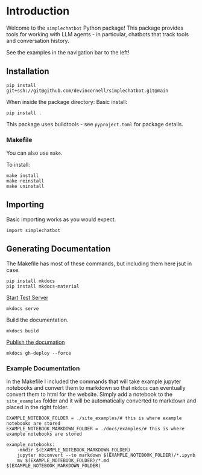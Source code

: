 # Introduction

Welcome to the `simplechatbot` Python package! This package provides tools for working with LLM agents - in particular, chatbots that track tools and conversation history.

See the examples in the navigation bar to the left!


## Installation

```
pip install git+ssh://git@github.com/devincornell/simplechatbot.git@main
```

When inside the package directory: Basic install: 

```pip install .```

This package uses buildtools - see `pyproject.toml` for package details.

### Makefile

You can also use `make`.

To install: 

```
make install
make reinstall
make uninstall
```

## Importing

Basic importing works as you would expect.

```import simplechatbot```


## Generating Documentation

The Makefile has most of these commands, but including them here jsut in case.

```
pip install mkdocs
pip install mkdocs-material
```

[Start Test Server](https://squidfunk.github.io/mkdocs-material/creating-your-site/)

```
mkdocs serve
```

Build the documentation.

```
mkdocs build
```

[Publish the documation](https://squidfunk.github.io/mkdocs-material/publishing-your-site/)

```
mkdocs gh-deploy --force
```

### Example Documentation

In the Makefile I included the commands that will take example jupyter notebooks and convert them to markdown so that `mkdocs` can eventually convert them to html for the website. Simply add a notebook to the `site_examples` folder and it will be automatically converted to markdown and placed in the right folder.

```
EXAMPLE_NOTEBOOK_FOLDER = ./site_examples/# this is where example notebooks are stored
EXAMPLE_NOTEBOOK_MARKDOWN_FOLDER = ./docs/examples/# this is where example notebooks are stored

example_notebooks:
	-mkdir $(EXAMPLE_NOTEBOOK_MARKDOWN_FOLDER)
	jupyter nbconvert --to markdown $(EXAMPLE_NOTEBOOK_FOLDER)/*.ipynb
	mv $(EXAMPLE_NOTEBOOK_FOLDER)/*.md $(EXAMPLE_NOTEBOOK_MARKDOWN_FOLDER)
```
